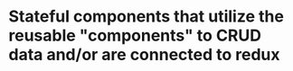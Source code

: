 # Stateful components that utilize the reusable "components" to CRUD data and/or are connected to redux